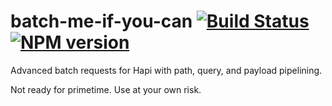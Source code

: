 batch-me-if-you-can [![Build Status](https://travis-ci.org/bendrucker/batch-me-if-you-can.svg?branch=master)](https://travis-ci.org/bendrucker/batch-me-if-you-can) [![NPM version](https://badge.fury.io/js/batch-me-if-you-can.svg)](http://badge.fury.io/js/batch-me-if-you-can)
===================

Advanced batch requests for Hapi with path, query, and payload pipelining.

Not ready for primetime. Use at your own risk. 
